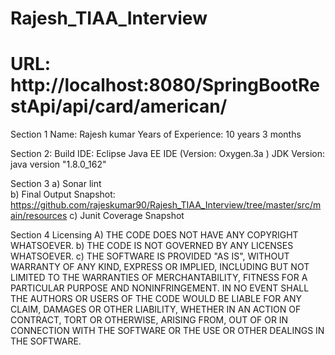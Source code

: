 # Rajesh_TIAA_Interview
# URL: http://localhost:8080/SpringBootRestApi/api/card/american/

Section 1
	Name: Rajesh kumar
	Years of Experience: 10 years 3 months

Section 2: 
	Build IDE: Eclipse Java EE IDE (Version: Oxygen.3a )
	JDK Version: java version "1.8.0_162"

Section 3 
a)	Sonar lint  
b)	Final Output Snapshot: https://github.com/rajeskumar90/Rajesh_TIAA_Interview/tree/master/src/main/resources
c)	Junit Coverage Snapshot


Section 4 
Licensing 
A)	THE CODE DOES NOT HAVE ANY COPYRIGHT WHATSOEVER. 
b)	THE CODE IS NOT GOVERNED BY ANY LICENSES WHATSOEVER. 
c)	THE SOFTWARE IS PROVIDED "AS IS", WITHOUT WARRANTY OF ANY KIND, EXPRESS OR IMPLIED, INCLUDING BUT NOT LIMITED TO THE WARRANTIES OF MERCHANTABILITY, FITNESS FOR A PARTICULAR PURPOSE AND NONINFRINGEMENT. IN NO EVENT SHALL THE AUTHORS OR USERS OF THE CODE WOULD BE LIABLE FOR ANY CLAIM, DAMAGES OR OTHER LIABILITY, WHETHER IN AN ACTION OF CONTRACT, TORT OR OTHERWISE, ARISING FROM, OUT OF OR IN CONNECTION WITH THE SOFTWARE OR THE USE OR OTHER DEALINGS IN THE SOFTWARE.
